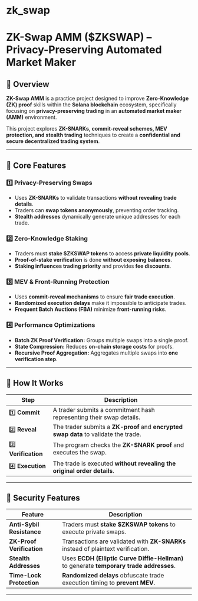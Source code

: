 # zk_swap

# ZK-Swap AMM ($ZKSWAP) – Privacy-Preserving Automated Market Maker

## 🚀 Overview

**ZK-Swap AMM** is a practice project designed to improve **Zero-Knowledge (ZK) proof** skills within the **Solana blockchain** ecosystem, specifically focusing on **privacy-preserving trading** in an **automated market maker (AMM)** environment.

This project explores **ZK-SNARKs, commit-reveal schemes, MEV protection, and stealth trading** techniques to create a **confidential and secure decentralized trading system**.


---


## 📌 Core Features

### 1️⃣ Privacy-Preserving Swaps
- Uses **ZK-SNARKs** to validate transactions **without revealing trade details**.
- Traders can **swap tokens anonymously**, preventing order tracking.
- **Stealth addresses** dynamically generate unique addresses for each trade.

### 2️⃣ Zero-Knowledge Staking
- Traders must **stake $ZKSWAP tokens** to access **private liquidity pools**.
- **Proof-of-stake verification** is done **without exposing balances**.
- **Staking influences trading priority** and provides **fee discounts**.

### 3️⃣ MEV & Front-Running Protection
- Uses **commit-reveal mechanisms** to ensure **fair trade execution**.
- **Randomized execution delays** make it impossible to anticipate trades.
- **Frequent Batch Auctions (FBA)** minimize **front-running risks**.

### 4️⃣ Performance Optimizations
- **Batch ZK Proof Verification:** Groups multiple swaps into a single proof.
- **State Compression:** Reduces **on-chain storage costs** for proofs.
- **Recursive Proof Aggregation:** Aggregates multiple swaps into **one verification step**.

---

## 🔄 How It Works

| **Step**  | **Description** |
|-----------|----------------|
| 1️⃣ **Commit** | A trader submits a commitment hash representing their swap details. |
| 2️⃣ **Reveal** | The trader submits a **ZK-proof** and **encrypted swap data** to validate the trade. |
| 3️⃣ **Verification** | The program checks the **ZK-SNARK proof** and executes the swap. |
| 4️⃣ **Execution** | The trade is executed **without revealing the original order details**. |

---

## 🔐 Security Features

| **Feature** | **Description** |
|------------|----------------|
| **Anti-Sybil Resistance** | Traders must **stake $ZKSWAP tokens** to execute private swaps. |
| **ZK-Proof Verification** | Transactions are validated with **ZK-SNARKs** instead of plaintext verification. |
| **Stealth Addresses** | Uses **ECDH (Elliptic Curve Diffie-Hellman)** to generate **temporary trade addresses**. |
| **Time-Lock Protection** | **Randomized delays** obfuscate trade execution timing to **prevent MEV**. |

---
